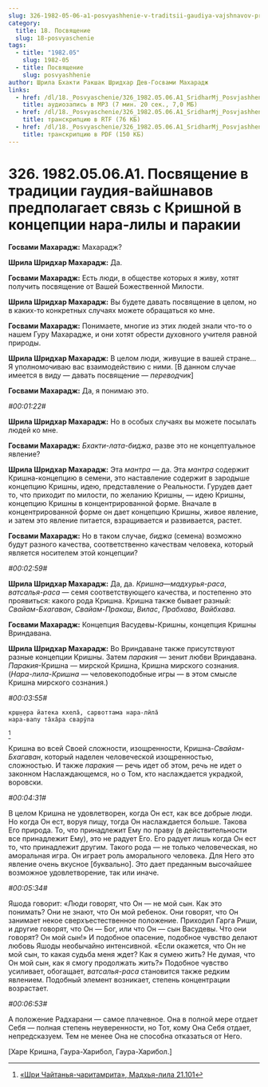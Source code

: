 ```yaml
---
slug: 326-1982-05-06-a1-posvyashhenie-v-traditsii-gaudiya-vajshnavov-predpolagaet-svyaz-s-krishnoj-v-kontseptsii-nara-lily-i-parakii
category:
  title: 18. Посвящение
  slug: 18-posvyaschenie
tags:
  - title: "1982.05"
    slug: 1982-05
  - title: Посвящение
    slug: posvyashhenie
author: Шрила Бхакти Ракшак Шридхар Дев-Госвами Махарадж
links:
  - href: /dl/18._Posvyaschenie/326_1982.05.06.A1_SridharMj_Posvjashhenie_v_tradicii_gaudija_vajshnavov_predpolagaet_svjaz_s_Krishnoj_v_koncepcii_nara-lily_i_parakii.mp3
    title: аудиозапись в MP3 (7 мин. 20 сек., 7,0 МБ)
  - href: /dl/18._Posvyaschenie/326_1982.05.06.A1_SridharMj_Posvjashhenie_v_tradicii_gaudija_vajshnavov_predpolagaet_svjaz_s_Krishnoj_v_koncepcii_nara-lily_i_parakii.rtf
    title: транскрипцию в RTF (76 КБ)
  - href: /dl/18._Posvyaschenie/326_1982.05.06.A1_SridharMj_Posvjashhenie_v_tradicii_gaudija_vajshnavov_predpolagaet_svjaz_s_Krishnoj_v_koncepcii_nara-lily_i_parakii.pdf
    title: транскрипцию в PDF (150 КБ)
---
```


# 326. 1982.05.06.A1. Посвящение в традиции гаудия-вайшнавов предполагает связь с Кришной в концепции нара-лилы и паракии

**Госвами Махарадж:** Махарадж?

**Шрила Шридхар Махарадж:** Да.

**Госвами Махарадж:** Есть люди, в обществе которых я живу, хотят получить посвящение от Вашей Божественной Милости.

**Шрила Шридхар Махарадж:** Вы будете давать посвящение в целом, но в каких-то конкретных случаях можете обращаться ко мне.

**Госвами Махарадж:** Понимаете, многие из этих людей знали что-то о нашем Гуру Махарадже, и они хотят обрести духовного учителя равной природы.

**Шрила Шридхар Махарадж:** В целом люди, живущие в вашей стране… Я уполномочиваю вас взаимодействию с ними. [В данном случае имеется в виду — давать посвящение — *переводчик*]

**Госвами Махарадж:** Да, я понимаю это.

*#00:01:22#*

**Шрила Шридхар Махарадж:** Но в особых случаях вы можете посылать людей ко мне.

**Госвами Махарадж:** *Бхакти-лата-биджа*, разве это не концептуальное явление?

**Шрила Шридхар Махарадж:** Эта *мантра* — да. Эта *мантра* содержит Кришна-концепцию в семени, это наставление содержит в зародыше концепцию Кришны, идею, представление о Реальности. Гурудев дает то, что приходит по милости, по желанию Кришны, — идею Кришны, концепцию Кришны в концентрированной форме. Вначале в концентрированной форме он дает концепцию Кришны, живое явление, и затем это явление питается, взращивается и развивается, растет.

**Госвами Махарадж:** Но в таком случае, *биджа* (семена) возможно будут разного качества, соответственно качествам человека, который является носителем этой концепции?

*#00:02:59#*

**Шрила Шридхар Махарадж:** Да, да. *Кришна*—*мадхурья-раса*, *ватсалья-раса* — семя соответствующего качества, и постепенно это проявиться: какого рода Кришна. Кришна также бывает разный: *Свайам-Бхагаван*, *Свайам-Пракаш*, *Вилас*, *Прабхава, Вайбхава.*

**Госвами Махарадж:** Концепция Васудевы-Кришны, концепция Кришны Вриндавана.

**Шрила Шридхар Махарадж:** Во Вриндаване также присутствуют разные концепции Кришны. Затем *паракия* — зенит любви Вриндавана. *Паракия*-Кришна — мирской Кришна, Кришна мирского сознания. (*Нара-лила-Кришна* — человекоподобные игры — в этом смысле Кришна мирского сознания.)

*#00:03:55#*

    кр̣ш̣н̣ера йатека кхела̄, сарвоттама нара-лӣла̄
    нара-вапу та̄ха̄ра сварӯпа
[^_ftn1]

Кришна во всей Своей сложности, изощренности, Кришна-*Свайам-Бхагаван*, который наделен человеческой изощренностью, сложностью. И также *паракия* — речь идет об этом, речь не идет о законном Наслаждающемся, но о Том, кто наслаждается украдкой, воровски.

*#00:04:31#*

В целом Кришна не удовлетворен, когда Он ест, как все добрые люди. Но когда Он ест, воруя пищу, тогда Он наслаждается больше. Такова Его природа. То, что принадлежит Ему по праву (в действительности все принадлежит Ему), это не радует Его. Его радует лишь когда Он ест то, что принадлежит другим. Такого рода — не только человеческая, но аморальная игра. Он играет роль аморального человека. Для Него это явление очень вкусное [буквально]. Это дает преданным высочайшее возможное удовлетворение, так или иначе.

*#00:05:34#*

Яшода говорит: «Люди говорят, что Он — не мой сын. Как это понимать? Они не знают, что Он мой ребенок. Они говорят, что Он занимает некое сверхъестественное положение. Приходил Гарга Риши, и другие говорят, что Он — Бог, или что Он — сын Васудевы. Что они говорят? Он мой сын!» И подобное опасение, подобное чувство делают любовь Яшоды необычайно интенсивной. «Если окажется, что Он не мой сын, то какая судьба меня ждет? Как я сумею жить? Не думая, что Он мой сын, как я смогу продолжать жить?» Подобное чувство усиливает, обогащает, *ватсалья-раса* становится также редким явлением. Подобный элемент возникает, степень концентрации возрастает.

*#00:06:53#*

А положение Радхарани — самое плачевное. Она в полной мере отдает Себя — полная степень неуверенности, но Тот, кому Она Себя отдает, непредсказуем. Тем не менее Она не способна отказаться от Него.

[Харе Кришна, Гаура-Харибол, Гаура-Харибол.]



[^_ftn1]: [«Шри Чайтанья-чаритамрита», Мадхья-лила 21.101](../notes/shri-chajtanya-charitamrita-madhya-lila/shri-chajtanya-charitamrita-madhya-lila-21-101.md)
